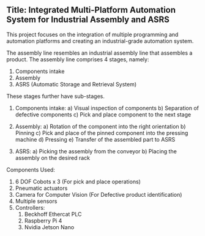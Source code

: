 ## Title: Integrated Multi-Platform Automation System for Industrial Assembly and ASRS

This project focuses on the integration of multiple programming and automation platforms and creating an industrial-grade automation system.

The assembly line resembles an industrial assembly line that assembles a product. The assembly line comprises 4 stages, namely:
1) Components intake
2) Assembly
3) ASRS (Automatic Storage and Retrieval System)

These stages further have sub-stages.
1) Components intake:
   a) Visual inspection of components
   b) Separation of defective components
   c) Pick and place component to the next stage

2) Assembly:
   a) Rotation of the component into the right orientation
   b) Pinning
   c) Pick and place of the pinned component into the pressing machine
   d) Pressing
   e) Transfer of the assembled part to ASRS

3) ASRS:
   a) Picking the assembly from the conveyor
   b) Placing the assembly on the desired rack

Components Used:
1) 6 DOF Cobots x 3 (For pick and place operations)
2) Pneumatic actuators
3) Camera for Computer Vision (For Defective product identification)
4) Multiple sensors
5) Controllers:
   1) Beckhoff Ethercat PLC
   2) Raspberry Pi 4
   3) Nvidia Jetson Nano
